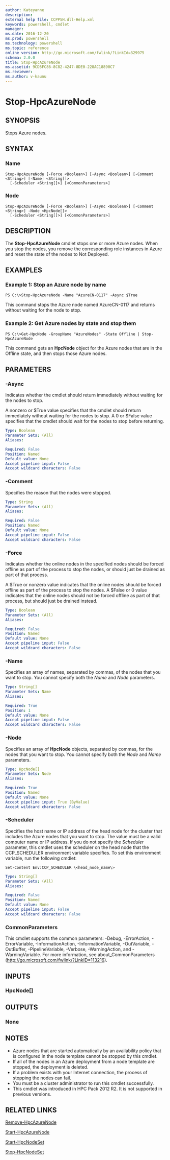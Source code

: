```yaml
---
author: Kateyanne
description:
external help file: CCPPSH.dll-Help.xml
keywords: powershell, cmdlet
manager:
ms.date: 2016-12-20
ms.prod: powershell
ms.technology: powershell
ms.topic: reference
online version: http://go.microsoft.com/fwlink/?LinkId=329975
schema: 2.0.0
title: Stop-HpcAzureNode
ms.assetid: 9CD5FC86-8C82-4247-8DE0-228AC18890C7
ms.reviewer:
ms.author: v-kaunu
---
```


# Stop-HpcAzureNode

## SYNOPSIS
Stops Azure nodes.

## SYNTAX

### Name
```
Stop-HpcAzureNode [-Force <Boolean>] [-Async <Boolean>] [-Comment <String>] [-Name] <String[]>
  [-Scheduler <String[]>] [<CommonParameters>]
```

### Node
```
Stop-HpcAzureNode [-Force <Boolean>] [-Async <Boolean>] [-Comment <String>] -Node <HpcNode[]>
  [-Scheduler <String[]>] [<CommonParameters>]
```

## DESCRIPTION
The **Stop-HpcAzureNode** cmdlet stops one or more Azure nodes.
When you stop the nodes, you remove the corresponding role instances in Azure and reset the state of the nodes to Not Deployed.

## EXAMPLES

### Example 1: Stop an Azure node by name
```
PS C:\>Stop-HpcAzureNode -Name "AzureCN-0117" -Async $True
```

This command stops the Azure node named AzureCN-0117 and returns without waiting for the node to stop.

### Example 2: Get Azure nodes by state and stop them
```
PS C:\>Get-HpcNode -GroupName "AzureNodes" -State Offline | Stop-HpcAzureNode
```

This command gets an **HpcNode** object for the Azure nodes that are in the Offline state, and then stops those Azure nodes.

## PARAMETERS

### -Async
Indicates whether the cmdlet should return immediately without waiting for the nodes to stop.

A nonzero or $True value specifies that the cmdlet should return immediately without waiting for the nodes to stop.
A 0 or $False value specifies that the cmdlet should wait for the nodes to stop before returning.

```yaml
Type: Boolean
Parameter Sets: (All)
Aliases:

Required: False
Position: Named
Default value: None
Accept pipeline input: False
Accept wildcard characters: False
```

### -Comment
Specifies the reason that the nodes were stopped.

```yaml
Type: String
Parameter Sets: (All)
Aliases:

Required: False
Position: Named
Default value: None
Accept pipeline input: False
Accept wildcard characters: False
```

### -Force
Indicates whether the online nodes in the specified nodes should be forced offline as part of the process to stop the nodes, or should just be drained as part of that process.

A $True or nonzero value indicates that the online nodes should be forced offline as part of the process to stop the nodes.
A $False or 0 value indicates that the online nodes should not be forced offline as part of that process, but should just be drained instead.

```yaml
Type: Boolean
Parameter Sets: (All)
Aliases:

Required: False
Position: Named
Default value: None
Accept pipeline input: False
Accept wildcard characters: False
```

### -Name
Specifies an array of names, separated by commas, of the nodes that you want to stop.
You cannot specify both the *Name* and *Node* parameters.

```yaml
Type: String[]
Parameter Sets: Name
Aliases:

Required: True
Position: 1
Default value: None
Accept pipeline input: False
Accept wildcard characters: False
```

### -Node
Specifies an array of **HpcNode** objects, separated by commas, for the nodes that you want to stop.
You cannot specify both the *Node* and *Name* parameters.

```yaml
Type: HpcNode[]
Parameter Sets: Node
Aliases:

Required: True
Position: Named
Default value: None
Accept pipeline input: True (ByValue)
Accept wildcard characters: False
```

### -Scheduler
Specifies the host name or IP address of the head node for the cluster that includes the Azure nodes that you want to stop.
The value must be a valid computer name or IP address.
If you do not specify the *Scheduler* parameter, this cmdlet uses the scheduler on the head node that the CCP_SCHEDULER environment variable specifies.
To set this environment variable, run the following cmdlet:

`Set-Content Env:CCP_SCHEDULER \<head_node_name\>`

```yaml
Type: String[]
Parameter Sets: (All)
Aliases:

Required: False
Position: Named
Default value: None
Accept pipeline input: False
Accept wildcard characters: False
```

### CommonParameters
This cmdlet supports the common parameters: -Debug, -ErrorAction, -ErrorVariable, -InformationAction, -InformationVariable, -OutVariable, -OutBuffer, -PipelineVariable, -Verbose, -WarningAction, and -WarningVariable. For more information, see about_CommonParameters (http://go.microsoft.com/fwlink/?LinkID=113216).

## INPUTS

### HpcNode[]

## OUTPUTS

### None

## NOTES
* Azure nodes that are started automatically by an availability policy that is configured in the node template cannot be stopped by this cmdlet.
* If all of the nodes in an Azure deployment from a node template are stopped, the deployment is deleted.
* If a problem exists with your Internet connection, the process of stopping the nodes can fail.
* You must be a cluster administrator to run this cmdlet successfully.
* This cmdlet was introduced in HPC Pack 2012 R2. It is not supported in previous versions.

## RELATED LINKS

[Remove-HpcAzureNode](./Remove-HpcAzureNode.md)

[Start-HpcAzureNode](./Start-HpcAzureNode.md)

[Start-HpcNodeSet](./Start-HpcNodeSet.md)

[Stop-HpcNodeSet](./Stop-HpcNodeSet.md)
